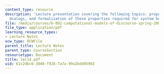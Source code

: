 ```yaml
---
content_type: resource
description: 'Lecture presentation covering the following topics: properties of human
  dialogs, and formalization of these properties required for system building.'
file: /media/courses/6-892-computational-models-of-discourse-spring-2004/61c2dbc63048f9287a7a99a2bdd05963_lec14.pdf
file_type: application/pdf
learning_resource_types:
- Lecture Notes
ocw_type: OCWFile
parent_title: Lecture Notes
parent_type: CourseSection
resourcetype: Document
title: lec14.pdf
uid: 61c2dbc6-3048-f928-7a7a-99a2bdd05963
---
```

